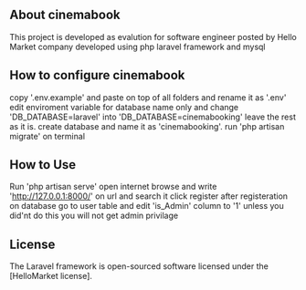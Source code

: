 
## About cinemabook

This project is developed as evalution for software engineer posted by Hello Market company
developed using php laravel framework and mysql

## How to configure cinemabook

copy '.env.example' and paste on top of all folders and rename it as '.env' edit enviroment variable for database name only and change 'DB_DATABASE=laravel' into 'DB_DATABASE=cinemabooking' leave the rest as it is. create database and name it as 'cinemabooking'. run 'php artisan migrate' on terminal

## How to Use

Run 'php artisan serve' open internet browse and write 'http://127.0.0.1:8000/' on url and search it click register after registeration on database go to user table and edit 'is_Admin' column to '1' unless you did'nt do this you will not get admin privilage


## License

The Laravel framework is open-sourced software licensed under the [HelloMarket license].
